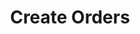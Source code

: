---
title: Create Orders
position_number: 1
type: post
description: /az/future/trade/v1/order/create
remark: Content-Type = application/x-www-form-urlencoded && application/json
parameters:
    -
        name: clientOrderId
        type: string
        mandatory: false
        default: N/A
        description: Client order ID
        ranges:
    -
        name: symbol
        type: string
        mandatory: true
        default: 
        description: Trading pair
        ranges:
    -
        name: orderSide
        type: string
        mandatory: true
        default: N/A
        description: Order side:BUY;SELL
        ranges: BUY;SELL
    -
        name: orderType
        type: string
        mandatory: true
        default: N/A
        description: Order type:LIMIT；MARKET
        ranges: LIMIT；MARKET
    -
        name: origQty
        type: number
        mandatory: true
        default: N/A
        description: Quantity (Cont)
        ranges:
    -
        name: price
        type: number
        mandatory: false
        default: N/A
        description: Price
        ranges:
#    -
#        name: reduceOnly
#        type: boolean
#        mandatory: false
#        default: false
#        description: Reduce only
#        ranges:
    -
        name: timeInForce
        type: string
        mandatory: false
        default: GTC
        description: Valid way:GTC;IOC;FOK;GTX
        ranges: GTC;IOC;FOK;GTX
    -
        name: triggerProfitPrice
        type: number
        mandatory: false
        default: N/A
        description: Stop profit price
        ranges:
    -
        name: triggerStopPrice
        type: number
        mandatory: false
        default: N/A
        description: Stop loss price
        ranges:
    -
        name: positionSide
        type: string
        mandatory: true
        default: N/A
        description: Position side:LONG;SHORT
        ranges: LONG;SHORT
content_markdown: |-
  #### **OrigQty Calculation Formula**

  ###### **Formula**  

  origQty = Truncate ((Balance * Percent * Leverage ) / (Mark_price * Contract_size))

  ###### **Explain**

      Truncate : take the integer part 

      Balance : (walletBalance - openOrderMarginFrozen) , api: /az/future/user/v1/compat/balance/list  

      Percent : user input , exp: 0.2 

      Leverage : leverage your want , exp: 20 

      Mark_price : current symobl mark price , exp: 88888 (btc_usdt) 

      Contract_size : contractSize , api: /az/future/market/v1/public/symbol/detail , Contract multiplier(face value)  

  ###### **Example**
  truncate(10000 * 0.2 * 20 / 88888 / 0.0001) = 4500

  #### **Limit Flow Rules**
  200/s/apikey
left_code_blocks:
    -
        code_block: "public void getKLine() {\r\n\tString text = HttpUtil.get(URL + \"/data/api/az/future/trade/v1/getKLine?market=btc_usdt&type=1min&since=0\");\r\n\tSystem.out.println(text);\r\n}"
        title: Java
        language: java
right_code_blocks:
  - code_block: |-
      {
        "error": {
          "code": "",
          "msg": ""
        },
        "msgInfo": "success",
        "result": "554845056780618880",  //Order Id
        "returnCode": 0
      }
    title: Response
    language: json
---